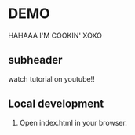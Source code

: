 # DEMO
HAHAAA I'M COOKIN' XOXO

## subheader

watch tutorial on youtube!!

## Local development

1. Open index.html in your browser.

